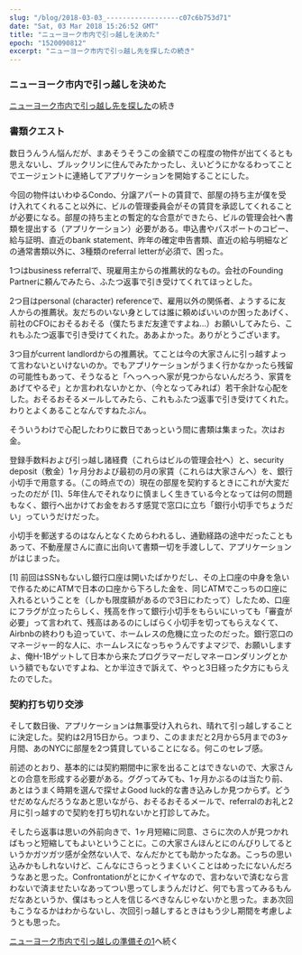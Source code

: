 ```yaml
---
slug: "/blog/2018-03-03_------------------c07c6b753d71"
date: "Sat, 03 Mar 2018 15:26:52 GMT"
title: "ニューヨーク市内で引っ越しを決めた"
epoch: "1520090812"
excerpt: "ニューヨーク市内で引っ越し先を探したの続き"
---
```


### ニューヨーク市内で引っ越しを決めた

[ニューヨーク市内で引っ越し先を探した](/blog/2018-03-03_-------------------6d634505e7cb)の続き

### 書類クエスト

数日うんうん悩んだが、まあそうそうこの金額でこの程度の物件が出てくるとも思えないし、ブルックリンに住んでみたかったし、えいどうにかなるわってことでエージェントに連絡してアプリケーションを開始することにした。

今回の物件はいわゆるCondo、分譲アパートの賃貸で、部屋の持ち主が僕を受け入れてくれること以外に、ビルの管理委員会がその賃貸を承認してくれることが必要になる。部屋の持ち主との暫定的な合意ができたら、ビルの管理会社へ書類を提出する（アプリケーション）必要がある。申込書やパスポートのコピー、給与証明、直近のbank statement、昨年の確定申告書類、直近の給与明細などの通常書類以外に、3種類のreferral letterが必須で、困った。

1つはbusiness referralで、現雇用主からの推薦状的なもの。会社のFounding Partnerに頼んでみたら、ふたつ返事で引き受けてくれてほっとした。

2つ目はpersonal (character) referenceで、雇用以外の関係者、ようするに友人からの推薦状。友だちのいない身としては誰に頼めばいいのか困ったあげく、前社のCFOにおそるおそる（僕たちまだ友達ですよね…）お願いしてみたら、これもふたつ返事で引き受けてくれた。ああよかった。ありがとうございます。

3つ目がcurrent landlordからの推薦状。てことは今の大家さんに引っ越すよって言わないといけないのか。でもアプリケーションがうまく行かなかったら残留の可能性もあって、そうなると「へっへっへ家が見つからないんだろう、家賃をあげてやるぞ」とか言われないかとか、（今となってみれば）若干余計な心配をした。おそるおそるメールしてみたら、これもふたつ返事で引き受けてくれた。わりとよくあることなんですねたぶん。

そういうわけで心配したわりに数日であっという間に書類は集まった。次はお金。

登録手数料および引っ越し諸経費（これらはビルの管理会社へ）と、security deposit（敷金）1ヶ月分および最初の月の家賃（これらは大家さんへ）を、銀行小切手で用意する。（この時点での）現在の部屋を契約するときにこれが大変だったのだが [1]、5年住んでそれなりに慎ましく生きている今となっては何の問題もなく、銀行へ出かけてお金をおろす感覚で窓口に立ち「銀行小切手でちょうだい」っていうだけだった。

小切手を郵送するのはなんとなくためらわれるし、通勤経路の途中だったこともあって、不動産屋さんに直に出向いて書類一切を手渡しして、アプリケーションがはじまった。

[1] 前回はSSNもないし銀行口座は開いたばかりだし、その上口座の中身を急いで作るためにATMで日本の口座から下ろした金を、同じATMでこっちの口座に入れるということを（しかも限度額があるので3日にわたって）したため、口座にフラグが立ったらしく、残高を作って銀行小切手をもらいにいっても「審査が必要」って言われて、残高はあるのにしばらく小切手を切ってもらえなくて、Airbnbの終わりも迫っていて、ホームレスの危機に立ったのだった。銀行窓口のマネージャー的な人に、ホームレスになっちゃうんですよマジで、お願いしますよ、俺H-1Bゲットして日本から来たプログラマーだしマネーロンダリングとかいう額でもないですよね、とか半泣きで訴えて、やっと3日経った夕方にもらえたのでした。

### 契約打ち切り交渉

そして数日後、アプリケーションは無事受け入れられ、晴れて引っ越しすることに決定した。契約は2月15日から。つまり、このままだと2月から5月までの3ヶ月間、あのNYCに部屋を2つ賃貸していることになる。何このセレブ感。

前述のとおり、基本的には契約期間中に家を出ることはできないので、大家さんとの合意を形成する必要がある。ググってみても、1ヶ月かぶるのは当たり前、あとはうまく時期を選んで探せよGood luck的な書き込みしか見つからず。どうせだめなんだろうなあと思いながら、おそるおそるメールで、referralのお礼と2月に引っ越すので契約を打ち切れないかと打診してみた。

そしたら返事は思いの外前向きで、1ヶ月短縮に同意、さらに次の人が見つかればもっと短縮してもよいということに。この大家さんほんとにのんびりしてるというかガツガツ感が全然ない人で、なんだかとても助かったなあ。こっちの思い込みかもしれないけど、こんなにさらっとうまくいくことはめったにないんだろうなあと思った。Confrontationがとにかくイヤなので、言わないで済むなら言わないで済ませたいなあってつい思ってしまうんだけど、何でも言ってみるもんだなあというか、僕はもっと人を信じるべきなんじゃないかと思った。まあ次回もこうなるかはわからないし、次回引っ越しするときはもう少し期間を考慮しようとも思った。

[ニューヨーク市内で引っ越しの準備その1](/blog/2018-03-11_------------------1-35e3f49ceed1)へ続く

